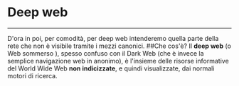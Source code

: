 # Deep web

---
D'ora in poi, per comodità, per deep web intenderemo quella parte della rete che non è visibile tramite i mezzi canonici.
##Che cos'è?
Il **deep web** (o Web sommerso ), spesso confuso con il Dark Web (che è invece la semplice navigazione web in anonimo), è l'insieme delle risorse informative del World Wide Web **non indicizzate**, e quindi visualizzate, dai normali motori di ricerca.
